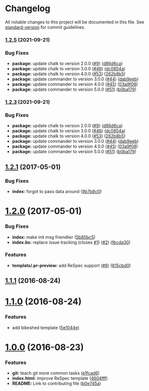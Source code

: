 # Changelog

All notable changes to this project will be documented in this file. See [standard-version](https://github.com/conventional-changelog/standard-version) for commit guidelines.

### [1.2.5](https://github.com/WICG/starter-kit/compare/v1.2.1...v1.2.5) (2021-09-21)


### Bug Fixes

* **package:** update chalk to version 2.0.0 ([#9](https://github.com/WICG/starter-kit/issues/9)) ([d86d6ca](https://github.com/WICG/starter-kit/commit/d86d6cad9e0f462fec627610c3fdc887582da602))
* **package:** update chalk to version 3.0.0 ([#46](https://github.com/WICG/starter-kit/issues/46)) ([dc0854a](https://github.com/WICG/starter-kit/commit/dc0854a3923b4cf676036f0f2d1e7b415ac1dcc9))
* **package:** update chalk to version 4.0.0 ([#53](https://github.com/WICG/starter-kit/issues/53)) ([262b8b5](https://github.com/WICG/starter-kit/commit/262b8b5fbba625aa45ecd207b103e89b4c5359ed))
* **package:** update commander to version 3.0.0 ([#44](https://github.com/WICG/starter-kit/issues/44)) ([dab9eeb](https://github.com/WICG/starter-kit/commit/dab9eebc0187bf11b1cc940e37ab3cb7420dd6c4))
* **package:** update commander to version 4.0.0 ([#45](https://github.com/WICG/starter-kit/issues/45)) ([03a9f08](https://github.com/WICG/starter-kit/commit/03a9f084e120cf245bc7881070d2530e2f18fd85))
* **package:** update commander to version 5.0.0 ([#51](https://github.com/WICG/starter-kit/issues/51)) ([b0ba179](https://github.com/WICG/starter-kit/commit/b0ba179f8778eb0551193c6f3b99b5b96e4756f7))

### [1.2.3](https://github.com/WICG/starter-kit/compare/v1.2.1...v1.2.3) (2021-09-21)


### Bug Fixes

* **package:** update chalk to version 2.0.0 ([#9](https://github.com/WICG/starter-kit/issues/9)) ([d86d6ca](https://github.com/WICG/starter-kit/commit/d86d6cad9e0f462fec627610c3fdc887582da602))
* **package:** update chalk to version 3.0.0 ([#46](https://github.com/WICG/starter-kit/issues/46)) ([dc0854a](https://github.com/WICG/starter-kit/commit/dc0854a3923b4cf676036f0f2d1e7b415ac1dcc9))
* **package:** update chalk to version 4.0.0 ([#53](https://github.com/WICG/starter-kit/issues/53)) ([262b8b5](https://github.com/WICG/starter-kit/commit/262b8b5fbba625aa45ecd207b103e89b4c5359ed))
* **package:** update commander to version 3.0.0 ([#44](https://github.com/WICG/starter-kit/issues/44)) ([dab9eeb](https://github.com/WICG/starter-kit/commit/dab9eebc0187bf11b1cc940e37ab3cb7420dd6c4))
* **package:** update commander to version 4.0.0 ([#45](https://github.com/WICG/starter-kit/issues/45)) ([03a9f08](https://github.com/WICG/starter-kit/commit/03a9f084e120cf245bc7881070d2530e2f18fd85))
* **package:** update commander to version 5.0.0 ([#51](https://github.com/WICG/starter-kit/issues/51)) ([b0ba179](https://github.com/WICG/starter-kit/commit/b0ba179f8778eb0551193c6f3b99b5b96e4756f7))

<a name="1.2.1"></a>
## [1.2.1](https://github.com/WICG/starter-kit/compare/v1.2.0...v1.2.1) (2017-05-01)


### Bug Fixes

* **index:** forgot to pass data around ([9b7b8c0](https://github.com/WICG/starter-kit/commit/9b7b8c0))



<a name="1.2.0"></a>
# [1.2.0](https://github.com/WICG/starter-kit/compare/v1.1.1...v1.2.0) (2017-05-01)


### Bug Fixes

* **index:** make init msg friendlier ([5b85bc5](https://github.com/WICG/starter-kit/commit/5b85bc5))
* **index.bs:** replace issue tracking (closes [#1](https://github.com/WICG/starter-kit/issues/1)) ([#2](https://github.com/WICG/starter-kit/issues/2)) ([fbcda30](https://github.com/WICG/starter-kit/commit/fbcda30))


### Features

* **templats/.pr-preview:** add ReSpec support ([#8](https://github.com/WICG/starter-kit/issues/8)) ([815cbd0](https://github.com/WICG/starter-kit/commit/815cbd0))



<a name="1.1.1"></a>
## [1.1.1](https://github.com/WICG/starter-kit/compare/v1.1.0...v1.1.1) (2016-08-24)



<a name="1.1.0"></a>
# [1.1.0](https://github.com/WICG/starter-kit/compare/v1.0.0...v1.1.0) (2016-08-24)


### Features

* add bikeshed template ([5e1044e](https://github.com/WICG/starter-kit/commit/5e1044e))



<a name="1.0.0"></a>
# [1.0.0](https://github.com/WICG/starter-kit/compare/v1.0.0-beta.1...v1.0.0) (2016-08-23)


### Features

* **git:** teach git more common tasks ([e1fcad6](https://github.com/WICG/starter-kit/commit/e1fcad6))
* **index.html:** improve ReSpec template ([4604fff](https://github.com/WICG/starter-kit/commit/4604fff))
* **README:** Link to contributing file ([b0e745a](https://github.com/WICG/starter-kit/commit/b0e745a))
